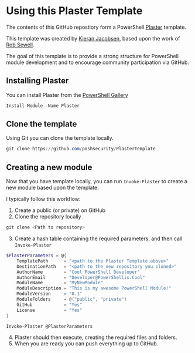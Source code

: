 # Using this Plaster Template

The contents of this GitHub repostiory form a PowerShell [Plaster](https://github.com/PowerShell/Plaster/) template.

This template was created by [Kieran Jacobsen](https://github.com/poshsecurity), based upon the work of [Rob Sewell](https://github.com/sqldbawithabeard).

The goal of this template is to provide a strong structure for PowerShell module development and to encourage community participation via GitHub.

## Installing Plaster

You can install Plaster from the [PowerShell Gallery](https://powershellgallery.com/packages/Plaster/)

``` PowerShell
Install-Module -Name Plaster
```

## Clone the template

Using Git you can clone the template locally.

``` PowerShell
git clone https://github.com/poshsecurity/PlasterTemplate
```

## Creating a new module

Now that you have template locally, you can run ```Invoke-Plaster``` to create a new module based upon the template.

I typically follow this workflow:

1. Create a public (or private) on GitHub
2. Clone the repository locally

``` PowerShell
git clone <Path to repository>
```

3. Create a hash table containing the required parameters, and then call ```Invoke-Plaster```

``` PowerShell
$PlasterParameters = @{
    TemplatePath      = "<path to the Plaster Template above>"
    DestinationPath   = "<path to the new repository you cloned>"
    AuthorName        = "Cool PowerShell Developer"
    AuthorEmail       = "Developer@PowerShellis.Cool"
    ModuleName        = "MyNewModule"
    ModuleDescription = "This is my awesome PowerShell Module!"
    ModuleVersion     = "0.1"
    ModuleFolders     = @("public", "private")
    GitHub            = "Yes"
    License           = "Yes"
}

Invoke-Plaster @PlasterParameters
```

4. Plaster should then execute, creating the required files and folders.
5. When you are ready you can push everything up to GitHub.
